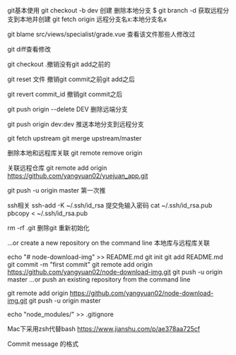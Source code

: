 git基本使用
git checkout -b dev  创建
删除本地分支
$ git branch -d <BranchName>
获取远程分支到本地并创建
git fetch origin 远程分支名x:本地分支名x

git blame src/views/specialist/grade.vue 查看该文件那些人修改过

git diff查看修改

git checkout .撤销没有git add之前的

git reset 文件 撤销git commit之前git add之后

 git revert commit_id 撤销git commit之后


git push origin --delete DEV  删除远端分支

git push origin dev:dev  推送本地分支到远程分支


git fetch upstream
git merge upstream/master

删除本地和远程库关联
git remote remove origin

关联远程仓库
git remote add origin https://github.com/yangyuan02/yuejuan_app.git

git push -u origin master  第一次推

ssh相关
ssh-add -K ~/.ssh/id_rsa  提交免输入密码
cat ~/.ssh/id_rsa.pub
pbcopy < ~/.ssh/id_rsa.pub

rm -rf .git  删除git 重新初始化

…or create a new repository on the command line
本地库与远程库关联

echo "# node-download-img" >> README.md
git init
git add README.md
git commit -m "first commit"
git remote add origin https://github.com/yangyuan02/node-download-img.git
git push -u origin master
…or push an existing repository from the command line

git remote add origin https://github.com/yangyuan02/node-download-img.git
git push -u origin master

echo "node_modules/" >> .gitignore

Mac下采用zsh代替bash
https://www.jianshu.com/p/ae378aa725cf

Commit message 的格式